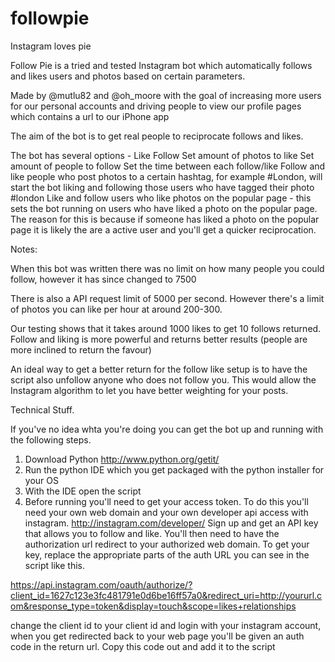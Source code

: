 followpie
=========

Instagram loves pie


Follow Pie is a tried and tested Instagram bot which automatically follows and likes users and photos based on certain parameters.

Made by @mutlu82 and @oh_moore with the goal of increasing more users for our personal accounts and driving people to view our profile pages which contains a url to our iPhone app

The aim of the bot is to get real people to reciprocate follows and likes.

The bot has several options -
Like
Follow
Set amount of photos to like
Set amount of people to follow
Set the time between each follow/like
Follow and like people who post photos to a certain hashtag, for example #London, will start the bot liking and following those users who have tagged their photo #london
Like and follow users who like photos on the popular page - this sets the bot running on users who have liked a photo on the popular page. The reason for this is because if someone has liked a photo on the popular page it is likely the are a active user and you'll get a quicker reciprocation.

Notes:

When this bot was written there was no limit on how many people you could follow, however it has since changed to 7500

There is also a API request limit of 5000 per second. However there's a limit of photos you can like per hour at around 200-300.

Our testing shows that it takes around 1000 likes to get 10 follows returned. Follow and liking is more powerful and returns better results (people are more inclined to return the favour)

An ideal way to get a better return for the follow like setup is to have the script also unfollow anyone who does not follow you. This would allow the Instagram algorithm to let you have better weighting for your posts.


Technical Stuff.

If you've no idea whta you're doing you can get the bot up and running with the following steps.

1. Download Python http://www.python.org/getit/
2. Run the python IDE which you get packaged with the python installer for your OS
3. With the IDE open the script
4. Before running you'll need to get your access token. To do this you'll need your own web domain and your own developer api access with instagram. http://instagram.com/developer/ Sign up and get an API key that allows you to follow and like. You'll then need to have the authorization url redirect to your authorized web domain. To get your key, replace the appropriate parts of the auth URL you can see in the script like this.

https://api.instagram.com/oauth/authorize/?client_id=1627c123e3fc481791e0d6be16ff57a0&redirect_uri=http://yoururl.com&response_type=token&display=touch&scope=likes+relationships

change the client id to your client id and login with your instagram account, when you get redirected back to your web page you'll be given an auth code in the return url. Copy this code out and add it to the script 
